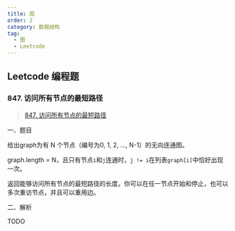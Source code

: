 ```yaml
---
title: 图
order: 2
category: 数据结构
tag:
  - 图
  - Leetcode
---
```


<!-- more -->

## Leetcode 编程题

### 847. 访问所有节点的最短路径

> [847. 访问所有节点的最短路径](https://leetcode-cn.com/problems/shortest-path-visiting-all-nodes/ "847. 访问所有节点的最短路径")

一、题目

给出graph为有 N 个节点（编号为0, 1, 2, ..., N-1）的无向连通图。

graph.length = N，且只有节点`i`和`j`连通时，`j != i`在列表`graph[i]`中恰好出现一次。

返回能够访问所有节点的最短路径的长度。你可以在任一节点开始和停止，也可以多次重访节点，并且可以重用边。

二、解析

TODO
